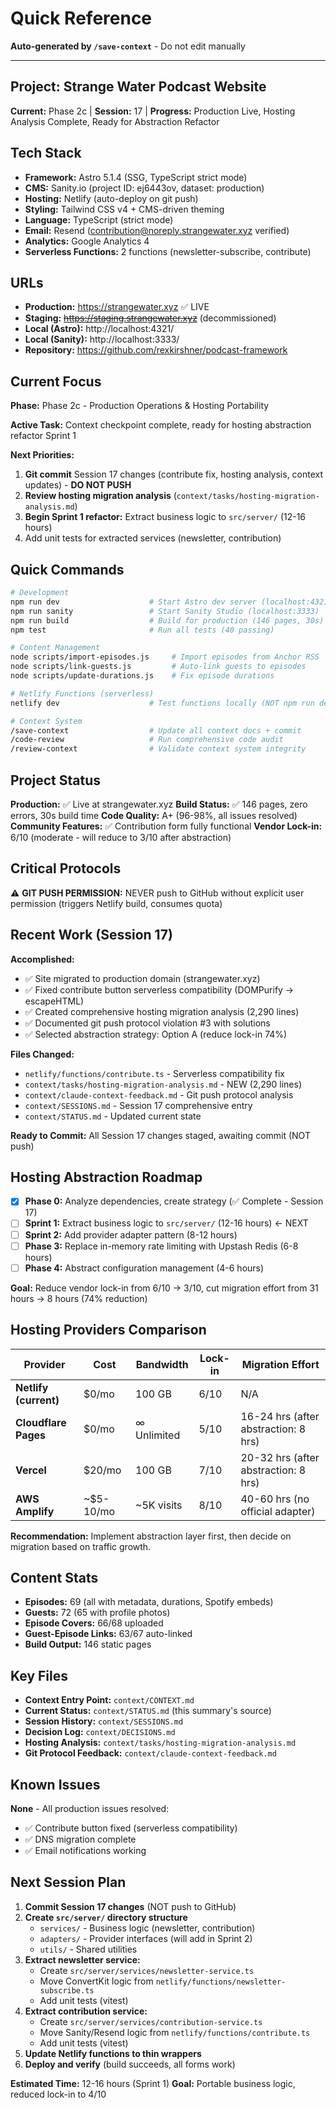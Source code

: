 # Quick Reference

**Auto-generated by `/save-context`** - Do not edit manually

---

## Project: Strange Water Podcast Website

**Current:** Phase 2c | **Session:** 17 | **Progress:** Production Live, Hosting Analysis Complete, Ready for Abstraction Refactor

## Tech Stack

- **Framework:** Astro 5.1.4 (SSG, TypeScript strict mode)
- **CMS:** Sanity.io (project ID: ej6443ov, dataset: production)
- **Hosting:** Netlify (auto-deploy on git push)
- **Styling:** Tailwind CSS v4 + CMS-driven theming
- **Language:** TypeScript (strict mode)
- **Email:** Resend (contribution@noreply.strangewater.xyz verified)
- **Analytics:** Google Analytics 4
- **Serverless Functions:** 2 functions (newsletter-subscribe, contribute)

## URLs

- **Production:** https://strangewater.xyz ✅ LIVE
- **Staging:** ~~https://staging.strangewater.xyz~~ (decommissioned)
- **Local (Astro):** http://localhost:4321/
- **Local (Sanity):** http://localhost:3333/
- **Repository:** https://github.com/rexkirshner/podcast-framework

## Current Focus

**Phase:** Phase 2c - Production Operations & Hosting Portability

**Active Task:** Context checkpoint complete, ready for hosting abstraction refactor Sprint 1

**Next Priorities:**
1. **Git commit** Session 17 changes (contribute fix, hosting analysis, context updates) - **DO NOT PUSH**
2. **Review hosting migration analysis** (`context/tasks/hosting-migration-analysis.md`)
3. **Begin Sprint 1 refactor:** Extract business logic to `src/server/` (12-16 hours)
4. Add unit tests for extracted services (newsletter, contribution)

## Quick Commands

```bash
# Development
npm run dev                    # Start Astro dev server (localhost:4321)
npm run sanity                 # Start Sanity Studio (localhost:3333)
npm run build                  # Build for production (146 pages, 30s)
npm test                       # Run all tests (40 passing)

# Content Management
node scripts/import-episodes.js     # Import episodes from Anchor RSS
node scripts/link-guests.js         # Auto-link guests to episodes
node scripts/update-durations.js    # Fix episode durations

# Netlify Functions (serverless)
netlify dev                    # Test functions locally (NOT npm run dev)

# Context System
/save-context                  # Update all context docs + commit
/code-review                   # Run comprehensive code audit
/review-context                # Validate context system integrity
```

## Project Status

**Production:** ✅ Live at strangewater.xyz
**Build Status:** ✅ 146 pages, zero errors, 30s build time
**Code Quality:** A+ (96-98%, all issues resolved)
**Community Features:** ✅ Contribution form fully functional
**Vendor Lock-in:** 6/10 (moderate - will reduce to 3/10 after abstraction)

## Critical Protocols

⚠️ **GIT PUSH PERMISSION:** NEVER push to GitHub without explicit user permission (triggers Netlify build, consumes quota)

## Recent Work (Session 17)

**Accomplished:**
- ✅ Site migrated to production domain (strangewater.xyz)
- ✅ Fixed contribute button serverless compatibility (DOMPurify → escapeHTML)
- ✅ Created comprehensive hosting migration analysis (2,290 lines)
- ✅ Documented git push protocol violation #3 with solutions
- ✅ Selected abstraction strategy: Option A (reduce lock-in 74%)

**Files Changed:**
- `netlify/functions/contribute.ts` - Serverless compatibility fix
- `context/tasks/hosting-migration-analysis.md` - NEW (2,290 lines)
- `context/claude-context-feedback.md` - Git push protocol analysis
- `context/SESSIONS.md` - Session 17 comprehensive entry
- `context/STATUS.md` - Updated current state

**Ready to Commit:** All Session 17 changes staged, awaiting commit (NOT push)

## Hosting Abstraction Roadmap

- [x] **Phase 0:** Analyze dependencies, create strategy (✅ Complete - Session 17)
- [ ] **Sprint 1:** Extract business logic to `src/server/` (12-16 hours) ← NEXT
- [ ] **Sprint 2:** Add provider adapter pattern (8-12 hours)
- [ ] **Phase 3:** Replace in-memory rate limiting with Upstash Redis (6-8 hours)
- [ ] **Phase 4:** Abstract configuration management (4-6 hours)

**Goal:** Reduce vendor lock-in from 6/10 → 3/10, cut migration effort from 31 hours → 8 hours (74% reduction)

## Hosting Providers Comparison

| Provider | Cost | Bandwidth | Lock-in | Migration Effort |
|----------|------|-----------|---------|------------------|
| **Netlify (current)** | $0/mo | 100 GB | 6/10 | N/A |
| **Cloudflare Pages** | $0/mo | ∞ Unlimited | 5/10 | 16-24 hrs (after abstraction: 8 hrs) |
| **Vercel** | $20/mo | 100 GB | 7/10 | 20-32 hrs (after abstraction: 8 hrs) |
| **AWS Amplify** | ~$5-10/mo | ~5K visits | 8/10 | 40-60 hrs (no official adapter) |

**Recommendation:** Implement abstraction layer first, then decide on migration based on traffic growth.

## Content Stats

- **Episodes:** 69 (all with metadata, durations, Spotify embeds)
- **Guests:** 72 (65 with profile photos)
- **Episode Covers:** 66/68 uploaded
- **Guest-Episode Links:** 63/67 auto-linked
- **Build Output:** 146 static pages

## Key Files

- **Context Entry Point:** `context/CONTEXT.md`
- **Current Status:** `context/STATUS.md` (this summary's source)
- **Session History:** `context/SESSIONS.md`
- **Decision Log:** `context/DECISIONS.md`
- **Hosting Analysis:** `context/tasks/hosting-migration-analysis.md`
- **Git Protocol Feedback:** `context/claude-context-feedback.md`

## Known Issues

**None** - All production issues resolved:
- ✅ Contribute button fixed (serverless compatibility)
- ✅ DNS migration complete
- ✅ Email notifications working

## Next Session Plan

1. **Commit Session 17 changes** (NOT push to GitHub)
2. **Create `src/server/` directory structure**
   - `services/` - Business logic (newsletter, contribution)
   - `adapters/` - Provider interfaces (will add in Sprint 2)
   - `utils/` - Shared utilities
3. **Extract newsletter service:**
   - Create `src/server/services/newsletter-service.ts`
   - Move ConvertKit logic from `netlify/functions/newsletter-subscribe.ts`
   - Add unit tests (vitest)
4. **Extract contribution service:**
   - Create `src/server/services/contribution-service.ts`
   - Move Sanity/Resend logic from `netlify/functions/contribute.ts`
   - Add unit tests (vitest)
5. **Update Netlify functions to thin wrappers**
6. **Deploy and verify** (build succeeds, all forms work)

**Estimated Time:** 12-16 hours (Sprint 1)
**Goal:** Portable business logic, reduced lock-in to 4/10

